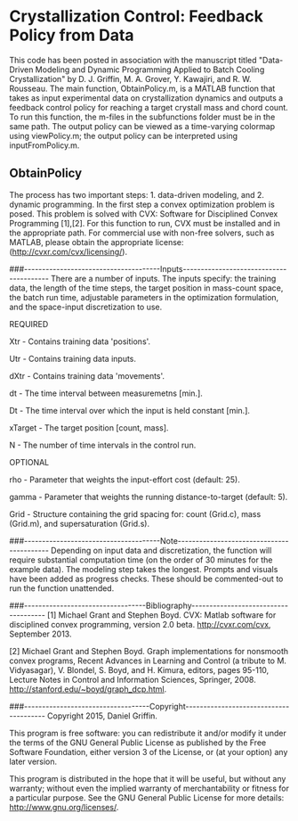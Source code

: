 # Crystallization Control: Feedback Policy from Data

This code has been posted in association with the manuscript titled "Data-Driven Modeling and Dynamic Programming Applied to Batch Cooling Crystallization" by D. J. Griffin, M. A. Grover, Y. Kawajiri, and R. W. Rousseau. The main function, ObtainPolicy.m, is a MATLAB function that takes as input experimental data on crystallization dynamics and outputs a feedback control policy for reaching a target crystall mass and chord count. To run this function, the m-files in the subfunctions folder must be in the same path. The output policy can be viewed as a time-varying colormap using viewPolicy.m; the output policy can be interpreted using inputFromPolicy.m. 

## ObtainPolicy
The process has two important steps: 1. data-driven modeling, and 2. dynamic programming. In the first step a convex optimization problem is posed. This problem is solved with CVX: Software for Disciplined Convex Programming [1],[2]. For this function to run, CVX must be installed and in the appropriate path. For commercial use with non-free solvers, such as MATLAB, please obtain the appropriate license: (http://cvxr.com/cvx/licensing/).

###--------------------------------------Inputs----------------------------------------
There are a number of inputs. The inputs specify: the training data, the length of the time steps, the target position in mass-count space, the batch run time, adjustable parameters in the optimization formulation, and the space-input discretization to use.
   
REQUIRED

  Xtr     - Contains training data 'positions'.
  
  Utr     - Contains training data inputs.
  
  dXtr    - Contains training data 'movements'. 
  
  dt      - The time interval between measuremetns [min.].
  
  Dt      - The time interval over which the input is held constant [min.].
  
  xTarget - The target position [count, mass].
  
  N       - The number of time intervals in the control run.

OPTIONAL

  rho     - Parameter that weights the input-effort cost (default: 25).
  
  gamma 	- Parameter that weights the running distance-to-target (default: 5).
  
  Grid    - Structure containing the grid spacing for: count (Grid.c), mass (Grid.m), and supersaturation (Grid.s).
 
###--------------------------------------Note------------------------------------------
Depending on input data and discretization, the function will require substantial computation time (on the order of 30 minutes for the example data). The modeling step takes the longest. Prompts and visuals have been added as progress checks. These should be commented-out to run the function unattended.

###----------------------------------Bibliography-------------------------------------
[1] Michael Grant and Stephen Boyd. CVX: Matlab software for disciplined convex programming, version 2.0 beta. http://cvxr.com/cvx, September 2013.

[2] Michael Grant and Stephen Boyd. Graph implementations for nonsmooth convex programs, Recent Advances in Learning and Control (a tribute to M. Vidyasagar), V. Blondel, S. Boyd, and H. Kimura, editors, pages 95-110, Lecture Notes in Control and Information Sciences, Springer, 2008. http://stanford.edu/~boyd/graph_dcp.html.

###-----------------------------------Copyright---------------------------------------
Copyright 2015, Daniel Griffin.

This program is free software: you can redistribute it and/or modify it under the terms of the GNU General Public License as published by the Free Software Foundation, either version 3 of the License, or (at your option) any later version.

This program is distributed in the hope that it will be useful, but without any warranty; without even the implied warranty of merchantability or fitness for a particular purpose. See the GNU General Public License for more details: <http://www.gnu.org/licenses/>.


